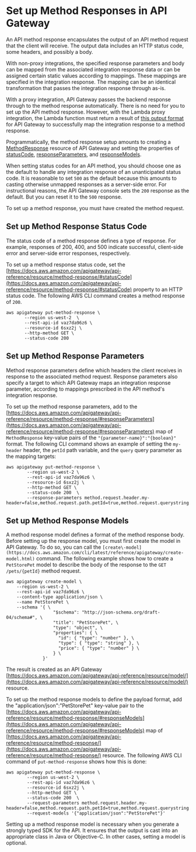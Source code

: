 # Set up Method Responses in API Gateway<a name="api-gateway-method-settings-method-response"></a>

An API method response encapsulates the output of an API method request that the client will receive\. The output data includes an HTTP status code, some headers, and possibly a body\. 

With non\-proxy integrations, the specified response parameters and body can be mapped from the associated integration response data or can be assigned certain static values according to mappings\. These mappings are specified in the integration response\. The mapping can be an identical transformation that passes the integration response through as\-is\.

With a proxy integration, API Gateway passes the backend response through to the method response automatically\. There is no need for you to set up the API method response\. However, with the Lambda proxy integration, the Lambda function must return a result of [this output format](set-up-lambda-proxy-integrations.md#api-gateway-simple-proxy-for-lambda-output-format) for API Gateway to successfully map the integration response to a method response\. 

Programmatically, the method response setup amounts to creating a [MethodResponse](https://docs.aws.amazon.com/apigateway/api-reference/resource/method-response/) resource of API Gateway and setting the properties of [statusCode](https://docs.aws.amazon.com/apigateway/api-reference/resource/method-response/#statusCode), [responseParameters](https://docs.aws.amazon.com/apigateway/api-reference/resource/method-response/#responseParameters), and [responseModels](https://docs.aws.amazon.com/apigateway/api-reference/resource/method-response/#responseModels)\. 

When setting status codes for an API method, you should choose one as the default to handle any integration response of an unanticipated status code\. It is reasonable to set `500` as the default because this amounts to casting otherwise unmapped responses as a server\-side error\. For instructional reasons, the API Gateway console sets the `200` response as the default\. But you can reset it to the `500` response\. 

To set up a method response, you must have created the method request\. 

## Set up Method Response Status Code<a name="setup-method-response-status-code"></a>

The status code of a method response defines a type of response\. For example, responses of 200, 400, and 500 indicate successful, client\-side error and server\-side error responses, respectively\. 

To set up a method response status code, set the [https://docs.aws.amazon.com/apigateway/api-reference/resource/method-response/#statusCode](https://docs.aws.amazon.com/apigateway/api-reference/resource/method-response/#statusCode) property to an HTTP status code\. The following AWS CLI command creates a method response of `200`\.

```
aws apigateway put-method-response \
       --region us-west-2  \
       --rest-api-id vaz7da96z6 \ 
       --resource-id 6sxz2j \
       --http-method GET \
       --status-code 200
```

## Set up Method Response Parameters<a name="setup-method-response-parameters"></a>

Method response parameters define which headers the client receives in response to the associated method request\. Response parameters also specify a target to which API Gateway maps an integration response parameter, according to mappings prescribed in the API method's integration response\. 

To set up the method response parameters, add to the [https://docs.aws.amazon.com/apigateway/api-reference/resource/method-response/#responseParameters](https://docs.aws.amazon.com/apigateway/api-reference/resource/method-response/#responseParameters) map of `MethodResponse` key\-value pairs of the `"{parameter-name}":"{boolean}"` format\. The following CLI command shows an example of setting the `my-header` header, the `petId` path variable, and the `query` query parameter as the mapping targets:

```
aws apigateway put-method-response \
        --region us-west-2 \
        --rest-api-id vaz7da96z6 \ 
        --resource-id 6sxz2j \
        --http-method GET \
        --status-code 200  \
        --response-parameters method.request.header.my-header=false,method.request.path.petId=true,method.request.querystring.query=false
```

## Set up Method Response Models<a name="setup-method-response-models"></a>

 A method response model defines a format of the method response body\. Before setting up the response model, you must first create the model in API Gateway\. To do so, you can call the `[create\-model](https://docs.aws.amazon.com/cli/latest/reference/apigateway/create-model.html)` command\. The following example shows how to create a `PetStorePet` model to describe the body of the response to the `GET /pets/{petId}` method request\.

```
aws apigateway create-model \
    --region us-west-2 \
    --rest-api-id vaz7da96z6 \
    --content-type application/json \
    --name PetStorePet \
    --schema '{ \
                  "$schema": "http://json-schema.org/draft-04/schema#", \
                  "title": "PetStorePet", \
                  "type": "object", \
                  "properties": { \
                    "id": { "type": "number" }, \
                    "type": { "type": "string" }, \
                    "price": { "type": "number" } \
                  } \
              }'
```

The result is created as an API Gateway [https://docs.aws.amazon.com/apigateway/api-reference/resource/model/](https://docs.aws.amazon.com/apigateway/api-reference/resource/model/) resource\.

To set up the method response models to define the payload format, add the "application/json":"PetStorePet" key\-value pair to the [https://docs.aws.amazon.com/apigateway/api-reference/resource/method-response/#responseModels](https://docs.aws.amazon.com/apigateway/api-reference/resource/method-response/#responseModels) map of [https://docs.aws.amazon.com/apigateway/api-reference/resource/method-response/](https://docs.aws.amazon.com/apigateway/api-reference/resource/method-response/) resource\. The following AWS CLI command of `put-method-response` shows how this is done: 

```
aws apigateway put-method-response \
        --region us-west-2 \
        --rest-api-id vaz7da96z6 \ 
        --resource-id 6sxz2j \
        --http-method GET \
        --status-code 200  \
        --request-parameters method.request.header.my-header=false,method.request.path.petId=true,method.request.querystring.query=false
        --request-models '{"application/json":"PetStorePet"}'
```

Setting up a method response model is necessary when you generate a strongly typed SDK for the API\. It ensures that the output is cast into an appropriate class in Java or Objective\-C\. In other cases, setting a model is optional\.